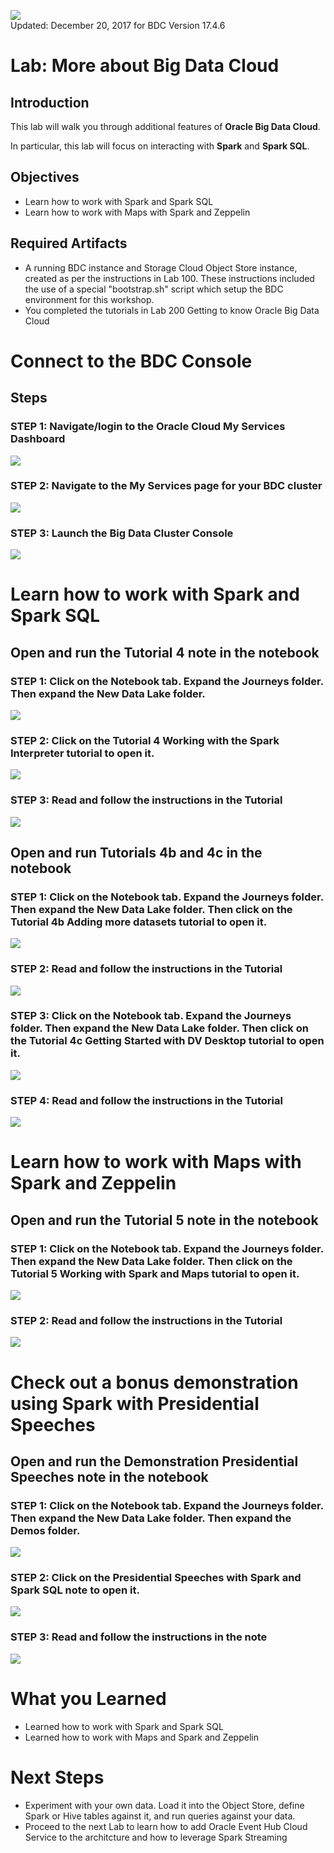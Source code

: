 ![](images/300/300.JPG)  
Updated: December 20, 2017 for BDC Version 17.4.6

# Lab: More about Big Data Cloud

## Introduction

This lab will walk you through additional features of **Oracle Big Data Cloud**.  

In particular, this lab will focus on interacting with **Spark** and **Spark SQL**. 




## Objectives

- Learn how to work with Spark and Spark SQL
- Learn how to work with Maps with Spark and Zeppelin

## Required Artifacts

- A running BDC instance and Storage Cloud Object Store instance, created as per the instructions in Lab 100.  These instructions included the use of a special "bootstrap.sh" script which setup the BDC environment for this workshop.
- You completed the tutorials in Lab 200 Getting to know Oracle Big Data Cloud



# Connect to the BDC Console

## Steps 

### **STEP 1**: Navigate/login to the Oracle Cloud My Services Dashboard  

![](images/300/snap0011988.jpg) 

### **STEP 2**: Navigate to the My Services page for your BDC cluster

![](images/300/snap0011989.jpg)  

### **STEP 3**: Launch the Big Data Cluster Console

![](images/300/snap0012205.jpg)  






# Learn how to work with Spark and Spark SQL

## Open and run the Tutorial 4 note in the notebook

### **STEP 1**: Click on the Notebook tab. Expand the Journeys folder.  Then expand the New Data Lake folder. 

![](images/200/snap0012200.jpg) 

### **STEP 2**: Click on the Tutorial 4  Working with the Spark Interpreter tutorial to open it. 

![](images/300/snap0012204.jpg) 

### **STEP 3**: Read and follow the instructions in the Tutorial


![](images/300/snap0012206.jpg)

## Open and run Tutorials 4b and 4c in the notebook

### **STEP 1**: Click on the Notebook tab. Expand the Journeys folder.  Then expand the New Data Lake folder. Then click on the Tutorial 4b Adding more datasets tutorial to open it. 

![](images/300/snap0012851.jpg) 

### **STEP 2**: Read and follow the instructions in the Tutorial

![](images/300/snap0012852.jpg)

### **STEP 3**: Click on the Notebook tab. Expand the Journeys folder.  Then expand the New Data Lake folder. Then click on the Tutorial 4c Getting Started with DV Desktop tutorial to open it. 

![](images/300/snap0012853.jpg) 

### **STEP 4**: Read and follow the instructions in the Tutorial

![](images/300/snap0012854.jpg)





# Learn how to work with Maps with Spark and Zeppelin

## Open and run the Tutorial 5 note in the notebook

### **STEP 1**: Click on the Notebook tab. Expand the Journeys folder.  Then expand the New Data Lake folder. Then click on the Tutorial 5 Working with Spark and Maps tutorial to open it. 

![](images/300/snap0012207.jpg) 

### **STEP 2**: Read and follow the instructions in the Tutorial


![](images/300/snap0012208.jpg)


# Check out a bonus demonstration using Spark with Presidential Speeches

## Open and run the Demonstration Presidential Speeches note in the notebook

### **STEP 1**: Click on the Notebook tab. Expand the Journeys folder.  Then expand the New Data Lake folder. Then expand the Demos folder. 

![](images/300/snap0013443.jpg) 

### **STEP 2**: Click on the Presidential Speeches with Spark and Spark SQL note to open it. 

![](images/300/snap0012209.jpg) 

### **STEP 3**: Read and follow the instructions in the note


![](images/300/snap0012210.jpg)



# What you Learned

- Learned how to work with Spark and Spark SQL
- Learned how to work with Maps and Spark and Zeppelin

# Next Steps

- Experiment with your own data.  Load it into the Object Store, define Spark or Hive tables against it, and run queries against your data.
- Proceed to the next Lab to learn how to add Oracle Event Hub Cloud Service to the architcture and how to leverage Spark Streaming
